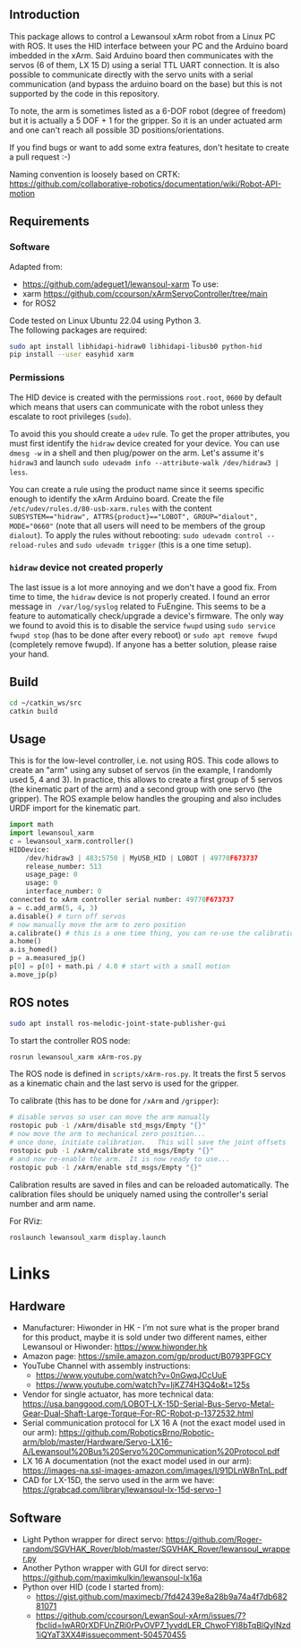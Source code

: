 ## Introduction

This package allows to control a Lewansoul xArm robot from a Linux PC with ROS.  It uses the HID interface between your PC and the Arduino board imbedded in the xArm.  Said Arduino board then communicates with the servos (6 of them, LX 15 D) using a serial TTL UART connection.  It is also possible to communicate directly with the servo units with a serial communication (and bypass the arduino board on the base) but this is not supported by the code in this repository.

To note, the arm is sometimes listed as a 6-DOF robot (degree of freedom) but it is actually a 5 DOF + 1 for the gripper.  So it is an under actuated arm and one can't reach all possible 3D positions/orientations.

If you find bugs or want to add some extra features, don't hesitate to create a pull request :-)

Naming convention is loosely based on CRTK: https://github.com/collaborative-robotics/documentation/wiki/Robot-API-motion

## Requirements

### Software
Adapted from: 
* https://github.com/adeguet1/lewansoul-xarm
To use:
* xarm https://github.com/ccourson/xArmServoController/tree/main
* for ROS2

Code tested on Linux Ubuntu 22.04 using Python 3.  
The following packages are required:
```sh
sudo apt install libhidapi-hidraw0 libhidapi-libusb0 python-hid 
pip install --user easyhid xarm
```

### Permissions

The HID device is created with the permissions `root.root`, `0600` by default which means that users can communicate with the robot unless they escalate to root privileges (`sudo`).

To avoid this you should create a `udev` rule.  To get the proper attributes, you must first identify the `hidraw` device created for your device.  You can use `dmesg -w` in a shell and then plug/power on the arm.  Let's assume it's `hidraw3` and launch `sudo udevadm info --attribute-walk /dev/hidraw3 | less`.

You can create a rule using the product name since it seems specific enough to identify the xArm Arduino board.  Create the file
`/etc/udev/rules.d/80-usb-xarm.rules` with the content `SUBSYSTEM=="hidraw", ATTRS{product}=="LOBOT", GROUP="dialout", MODE="0660"` (note that all users will need to be members of the group `dialout`).  To apply the rules without rebooting: `sudo udevadm control --reload-rules` and `sudo udevadm trigger` (this is a one time setup).

### `hidraw` device not created properly

The last issue is a lot more annoying and we don't have a good fix.  From time to time, the `hidraw` device is not properly created.  I found an error message in ` /var/log/syslog` related to FuEngine.  This seems to be a feature to automatically check/upgrade a device's firmware.  The only way we found to avoid this is to disable the service `fwupd` using `sudo service fwupd stop` (has to be done after every reboot) or ` sudo apt remove fwupd ` (completely remove fwupd).  If anyone has a better solution, please raise your hand.

## Build

```sh
cd ~/catkin_ws/src
catkin build
```

## Usage

This is for the low-level controller, i.e. not using ROS.  This code allows to create an "arm" using any subset of servos (in the example, I randomly used 5, 4 and 3).  In practice, this allows to create a first group of 5 servos (the kinematic part of the arm) and a second group with one servo (the gripper).   The ROS example below handles the grouping and also includes URDF import for the kinematic part.

```python
import math
import lewansoul_xarm
c = lewansoul_xarm.controller()
HIDDevice:
    /dev/hidraw3 | 483:5750 | MyUSB_HID | LOBOT | 49770F673737
    release_number: 513
    usage_page: 0
    usage: 0
    interface_number: 0
connected to xArm controller serial number: 49770F673737
a = c.add_arm(5, 4, 3)
a.disable() # turn off servos
# now manually move the arm to zero position
a.calibrate() # this is a one time thing, you can re-use the calibration later on
a.home()
a.is_homed()
p = a.measured_jp()
p[0] = p[0] + math.pi / 4.0 # start with a small motion
a.move_jp(p)
```


## ROS notes

```sh
sudo apt install ros-melodic-joint-state-publisher-gui
```

To start the controller ROS node:
```sh
rosrun lewansoul_xarm xArm-ros.py
```

The ROS node is defined in `scripts/xArm-ros.py`.  It treats the first 5 servos as a kinematic chain and the last servo is used for the gripper.

To calibrate (this has to be done for `/xArm` and `/gripper`):
```sh
# disable servos so user can move the arm manually
rostopic pub -1 /xArm/disable std_msgs/Empty "{}"
# now move the arm to mechanical zero position...
# once done, initiate calibration.   This will save the joint offsets
rostopic pub -1 /xArm/calibrate std_msgs/Empty "{}"
# and now re-enable the arm.  It is now ready to use...
rostopic pub -1 /xArm/enable std_msgs/Empty "{}"
```

Calibration results are saved in files and can be reloaded automatically.  The calibration files should be uniquely named using the controller's serial number and arm name.

For RViz:
```sh
roslaunch lewansoul_xarm display.launch
```

# Links

## Hardware
* Manufacturer: Hiwonder in HK - I’m not sure what is the proper brand for this product, maybe it is sold under two different names, either Lewansoul or Hiwonder: https://www.hiwonder.hk 
* Amazon page: https://smile.amazon.com/gp/product/B0793PFGCY
* YouTube Channel with assembly instructions:
  * https://www.youtube.com/watch?v=0nGwqJCcUuE
  * https://www.youtube.com/watch?v=IjKZ74H3Q4o&t=125s
* Vendor for single actuator, has more technical data: https://usa.banggood.com/LOBOT-LX-15D-Serial-Bus-Servo-Metal-Gear-Dual-Shaft-Large-Torque-For-RC-Robot-p-1372532.html
* Serial communication protocol for LX 16 A (not the exact model used in our arm): https://github.com/RoboticsBrno/Robotic-arm/blob/master/Hardware/Servo-LX16-A/Lewansoul%20Bus%20Servo%20Communication%20Protocol.pdf
* LX 16 A documentation (not the exact model used in our arm): https://images-na.ssl-images-amazon.com/images/I/91DLnW8nTnL.pdf
* CAD for LX-15D, the servo used in the arm we have: https://grabcad.com/library/lewansoul-lx-15d-servo-1

## Software
* Light Python wrapper for direct servo: https://github.com/Roger-random/SGVHAK_Rover/blob/master/SGVHAK_Rover/lewansoul_wrapper.py
* Another Python wrapper with GUI for direct servo: https://github.com/maximkulkin/lewansoul-lx16a
* Python over HID (code I started from):
  * https://gist.github.com/maximecb/7fd42439e8a28b9a74a4f7db68281071
  * https://github.com/ccourson/LewanSoul-xArm/issues/7?fbclid=IwAR0rXDFUnZRi0rPvOVP7_1yvddLER_ChwoFYI8bTqBlQylNzd1iQYaT3XX4#issuecomment-504570455




